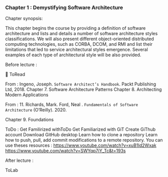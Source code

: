 ### Chapter 1 : Demystifying Software Architecture

Chapter synopsis:

This chapter begins the course by providing a definition of software architecture and lists and details a number of software architecture styles classifications. We will also present different object-oriented distributed computing technologies, such as CORBA, DCOM, and RMI and list their limitations that led to service architectural styles emergence. Several examples of each type of architectural style will be also provided.


Before lecture : 

:large_blue_circle: ToRead

 From : Ingeno, Joseph. `Software Architect’s Handbook`. Packt Publishing Ltd, 2018.
Chapter  7. Software Architecture Patterns
Chapter  8. Architecting Modern Applications

From : 11. Richards, Mark. Ford, Neal . `Fundamentals of Software Architecture` (O’Reilly). 2020.

Chapter 9. Foundations



ToDo : 
Get Familirized withToDo
Get Familiarized with GiT
Create GiThub account
Download GitHub desktop
Learn how to clone a repository
Learn how to push, pull, add commit modifications to a remote repository. 
You can use theses resources : 
https://www.youtube.com/watch?v=xuB1Id2Wxak
https://www.youtube.com/watch?v=SWYqp7iY_Tc&t=193s
 


After lecture : 

ToLab


